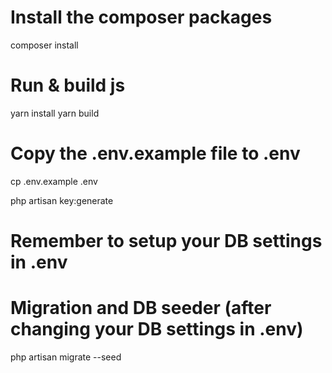 # Install the composer packages
composer install

# Run & build js
yarn install
yarn build

# Copy the .env.example file to .env
cp .env.example .env

php artisan key:generate

# Remember to setup your DB settings in .env
# Migration and DB seeder (after changing your DB settings in .env)
php artisan migrate --seed
